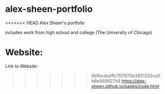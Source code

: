# alex-sheen-portfolio

<<<<<<< HEAD
Alex Sheen's portfolio

includes work from high school and college (The University of Chicago)

Website:
=======
Link to Website:
>>>>>>> 9bfbcdedffc1151970b3851332ca0b8e569927b8
https://alex-sheen.github.io/pages/code.html
